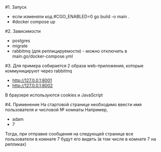 #1. Запуск
- если изменяли код #CGO_ENABLED=0 go build -o main .
- #docker compose up
  
#2. Зависимости
- postgres
- migrate
- rabbitmq (для реплицируемости) - можно отключить в main.go/docker-compose.yml

#3. Для примера собирается 2 образа web-приложения, которые коммуницируют через rabbitmq
- http://127.0.0.1:8001
- http://127.0.0.1:8002
<p>В браузере используются cookies и JavaScript</p>

#4. Применение
На стартовой странице необходимо ввести имя пользователя и числовой № комнаты
Например,
- adam
- 7
<p>Тогда, при отправке сообщения на следующей странице все пользователи в комнате 7 будут его видеть (в том числе в комнате 7 на репликах)</p>
